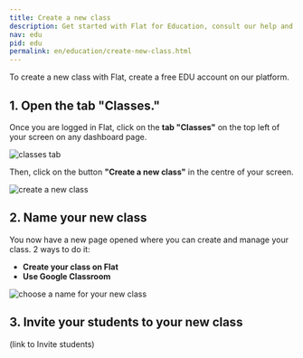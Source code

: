 ```yaml
---
title: Create a new class
description: Get started with Flat for Education, consult our help and info regarding our education product usage.
nav: edu
pid: edu
permalink: en/education/create-new-class.html
---
```

To create a new class with Flat, create a free EDU account on our platform.

## 1. Open the tab "Classes."
Once you are logged in Flat, click on the **tab "Classes"** on the top left of your screen on any dashboard page.

![classes tab](/help/assets/img/createaclass/classestab.PNG)

Then, click on the button **"Create a new class"** in the centre of your screen.

![create a new class](/help/assets/img/createaclass/createanewclass.PNG)

## 2. Name your new class
You now have a new page opened where you can create and manage your class. 2 ways to do it:
  * **Create your class on Flat**
  * **Use Google Classroom**

![choose a name for your new class](/help/assets/img/createaclass/chooseanameforyournewclass.PNG)

## 3. Invite your students to your new class

(link to Invite students)
